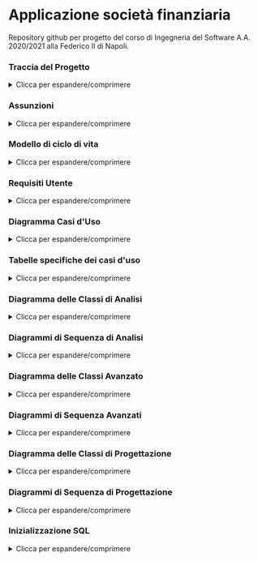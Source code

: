 # Applicazione società finanziaria
Repository github per progetto del corso di Ingegneria del Software A.A. 2020/2021 alla Federico II di Napoli.


### Traccia del Progetto
<details>
  <summary>Clicca per espandere/comprimere</summary>
  
**Applicazione Web società finanziaria**\
Bloomfin è una società di intermediazione finanziaria che ha commissionato la realizzazione di
una applicazione web per le proprie attività. L'azienda è costituita da broker finanziari che
aiutano i risparmiatori a investire i loro patrimoni in borsa.\
I broker interagiscono con il sistema per consultare il valore di titoli azionari oppure per creare
pacchetti finanziari: i pacchetti finanziari, che costituiscono una fonte di investimento per i
risparmiatori, sono un insieme di titoli che possiedono un buon mix di livello di rendimento e
rischio. I risparmiatori visitano il sito web per acquistare i pacchetti finanziari proposti da
Bloomfin oppure per consultare il valore dei pacchetti in loro possesso. All'atto della
consultazione del valore dei propri pacchetti finanziari, un risparmiatore che non sia soddisfatto
del rendimento dell'investimento, può infine disporne la vendita.\
L'applicazione deve avere informazioni riguardo i broker registrati nel sistema e deve
memorizzare il loro nome, cognome, data di nascita e numero di registrazione alla camera di
commercio; e riguardo i risparmiatori, di cui deve memorizzare il loro nome, cognome, indirizzo
di residenza, codice fiscale e data di nascita.\
In gergo finanziario, sia i titoli azionari sia i pacchetti finanziari sono asset economici, che
Bloomfin gestisce e che l'applicazione deve memorizzare: gli asset posseggono un identificativo
univoco nel sistema. I titoli azionari, oltre all’identificativo, hanno un valore per azione e sono
registrati presso una borsa. Delle borse occorre avere informazione del loro orario di apertura e
di chiusura, del loro nome e dello stato di appartenenza. I pacchetti finanziari sono composti da
titoli azionari e posseggono, oltre all’identificativo, il fattore di rischio, una stima di rendimento, e
il numero di azioni per titolo di cui il pacchetto è composto. I pacchetti finanziari possono essere
acquistati da uno o più risparmiatori. Un risparmiatore può scegliere di acquistare più unità di
uno stesso pacchetto finanziario e, all'acquisto, il sistema deve memorizzare la data e la
quantità desiderata.\
Infine il sistema deve gestire le quotazioni: ogni minuto l'applicazione deve contattare le borse
per aggiornare i valori associati ai titoli azionari. I broker possono chiedere al sistema di
visionare il valore di un asset finanziario, che è richiesto al sistema tramite l’identificativo: se l’id
corrisponde ad un titolo azionario, il sistema fornisce l’ultimo aggiornamento del valore per
azione; mentre, se l’id corrisponde a un pacchetto finanziario, il sistema deve calcolare il valore
del pacchetto, che è pari al prodotto della somma dei valori di tutti i titoli azionari di cui un
pacchetto finanziario è composto per il numero di azioni per titolo del pacchetto.
</details>

### **Assunzioni**
<details>
  <summary>Clicca per espandere/comprimere</summary>
  
Abbiamo fatto varie assunzioni interpretando la traccia:
1. Un broker può consultare tutti i pacchetti esistenti e non solo quelli che ha creato.
2. I titoli azionari possono appartenere a una sola borsa, per non complicare maggiormente le relazioni UML e le tabelle SQL.
3. I titoli hanno "infinite azioni", non c'è un controllo sul massimo numero di azioni di un titolo che possono essere inserite in un pacchetto o comprate.
  
</details>

### **Modello di ciclo di vita**
<details>
  <summary>Clicca per espandere/comprimere</summary>
  
Il modello di ciclo di vita che abbiamo scelto di seguire nello sviluppo di questo progetto è il modello a cascata.
  
</details>

### **Requisiti Utente**
<details>
  <summary>Clicca per espandere/comprimere</summary>
  
 <details>
  <summary>Legenda</summary>
  
| Sigla | Tipologia Requisito |
| --- | --- |
| PER | Persistenza |
| FUN | Funzionale |

</details>

DATI1 PER \<must> - Il sistema deve memorizzare tutte le informazioni riguardanti i broker registrati per garantirne la persistenza.\
DATI2 PER \<must> - Il sistema deve memorizzare tutte le informazioni riguardanti i risparmiatori registrati per garantirne la persistenza.\
DATI3 PER \<must> - Il sistema deve memorizzare gli asset finanziari.\
DATI4 PER \<must> - Il sistema deve memorizzare tutte le informazioni riguardanti le borse.\
DATI5 PER \<must> - Il sistema deve memorizzare la data e la quantità di ogni acquisto.\
FUNZ1 FUN \<must> - I broker devono poter consultare il valore di titoli azionari.\
FUNZ2 FUN \<must> - I broker devono poter creare pacchetti finanziari.\
FUNZ3 FUN \<must> - I risparmiatori devono poter acquistare i pacchetti finanziari proposti.\
FUNZ4 FUN \<must> - I risparmiatori devono poter consultare il valore dei pacchetti azionari in loro possesso.\
FUNZ5 FUN \<should> - I risparmiatori devono poter vendere i pacchetti finanziari posseduti.\
FUNZ6 FUN \<must> - Il sistema deve aggiornare i valori associati ai titoli azionari ogni minuto.\
FUNZ7 FUN \<must> - Il sistema deve saper calcolare il valore di un pacchetto finanziario.

</details>

### **Diagramma Casi d'Uso**
<details>
  <summary>Clicca per espandere/comprimere</summary>
  
![diagramma_casi](https://github.com/Max-Bax/bloomfin_java/blob/main/Diagrammi_UML/diagramma_casi_uso.png)

</details>

### **Tabelle specifiche dei casi d'uso**
<details>
  <summary>Clicca per espandere/comprimere</summary>


**Nota**: Il campo 'attori secondari' è stato omesso in quanto non necessario. Non c'è interazione diretta tra broker e risparmiatori negli scenari dei casi d'uso.

| Caso d'uso | Creazione Pacchetti Finanziari |
| --- | --- |
| id | creazione_pacchetto |
| descrizione | Il broker crea un nuovo pacchetto finanziario. |
| attori primari | Broker |
| precondizioni | Il broker è registrato nel sistema.<br>I titoli azionari sono registrati nel sistema. |
| sequenza di azioni | 1. Il broker sceglie di creare il nuovo pacchetto.<br>2. Il broker seleziona i titoli da aggiungere al pacchetto.<br>3. Il sistema memorizza il pacchetto. |
| postcondizioni | Il pacchetto finanziario è stato creato e memorizzato. |

| Caso d'uso | Acquisto Pacchetti Finanziari |
| --- | --- |
| id | acquisto_pacchetto |
| descrizione | Il risparmiatore acquista una o più unità di un pacchetto finanziario. |
| attori primari | Risparmiatore |
| precondizioni | Il risparmiatore è registrato al sistema. |
| sequenza di azioni | 1. Il risparmiatore sceglie di acquistare il pacchetto.<br>2. Il risparmiatore seleziona il pacchetto.<br>3. Il risparmiatore seleziona la quantità di unità del pacchetto da acquistare.<br>4. Il sistema registra l’acquisto. |
| postcondizioni | La transazione è memorizzata. |

| Caso d'uso | Registrazione |
| --- | --- |
| id | registrazione |
| descrizione | L'utente si registra al sistema. |
| attori primari | Utente |
| precondizioni | nessuna |
| sequenza di azioni | 1. L'utente richiede di registrarsi al sistema.<br>2. Il sistema chiede di inserire indirizzo e-mail e password.<br>3. Il sistema chiede l’inserimento di nome, cognome, data di nascita.<br>4. Se l’utente è un broker il sistema chiede l’inserimento del numero di registrazione alla camera di commercio.<br>5. Se l’utente è un risparmiatore il sistema chiede l’inserimento di codice fiscale e indirizzo di residenza.<br>6. Il sistema memorizza l’utente. |
| postcondizioni | L'utente è registrato nel sistema. |

| Caso d'uso | Vendita Pacchetti Finanziari |
| --- | --- |
| id | vendita_pacchetto |
| descrizione | Il risparmiatore vende un pacchetto finanziario in suo possesso. |
| attori primari | Risparmiatore |
| precondizioni | Il pacchetto finanziario è registrato nel sistema.<br>Il risparmiatore è registrato nel sistema e ha precedentemente acquistato il pacchetto. |
| sequenza di azioni | 1. Il risparmiatore consulta il pacchetto.<br>2. Il risparmiatore richiede di vendere il pacchetto.<br>3. Il sistema dispone la vendita del pacchetto. |
| postcondizioni | Il risparmiatore non è più in possesso del pacchetto. |

| Caso d'uso | Consultazione Titoli Azionari |
| --- | --- |
| id | consultazione_titoli |
| descrizione | L’utente (o il sistema) consulta i titoli finanziari. |
| attori primari | Broker/nessuno |
| precondizioni | L'utente è registrato nel sistema ed è un broker.<br>Almeno un titolo azionario è registrato nel sistema. |
| sequenza di azioni | 1. L’utente (o il sistema) richiede di consultare il valore dei titoli.<br>2. Il sistema fornisce per ogni titolo l’ultimo aggiornamento del valore per azione. |
| postcondizioni | L'utente riceve il valore dei titoli. |

| Caso d'uso | Consultazione Pacchetti Finanziari |
| --- | --- |
| id | consultazione_pacchetto |
| descrizione | L’utente consulta un pacchetto finanziario. |
| attori primari | Utente |
| precondizioni | L'utente è registrato al sistema.<br>Il pacchetto finanziario è registrato nel sistema.<br>Se l'utente è un risparmiatore deve possedere il pacchetto di interesse. |
| sequenza di azioni | 1. L’utente richiede di consultare il valore del pacchetto.<br>2. Il sistema consulta i titoli azionari \[includendo _consultazione_titolo_].<br>3. Il sistema effettua la somma del valore dei titoli che compongono il pacchetto.<br>4. Il sistema moltiplica il valore trovato per il numero di azioni per titolo.<br>5. Il sistema fornisce il valore. |
| postcondizioni | L'utente riceve il valore del pacchetto d'interesse. |

| Caso d'uso | Aggiornamento Valore Titoli |
| --- | --- |
| id | aggiorna_titoli |
| descrizione | Il sistema aggiorna periodicamente il valore dei titoli finanziari.<br>Periodo: 1min |
| attori primari | Tempo |
| precondizioni | I titoli sono registrati nel sistema.<br>La borsa è registrata nel sistema ed aperta. |
| sequenza di azioni | 1. Il sistema contatta le borse.<br>2. Il sistema aggiorna il valore dei titoli. |
| postcondizioni | I valori dei titoli sono aggiornati. |

</details>

### **Diagramma delle Classi di Analisi**
<details>
  <summary>Clicca per espandere/comprimere</summary>
  
**Nota**: 'Pacchetto Azionario' è utilizzato come sinonimo di 'Pacchetto Finanziario'.
![diagramma_classi](https://github.com/Max-Bax/bloomfin_java/blob/main/Diagrammi_UML/diagramma_classi_analisi.png)

</details>

### **Diagrammi di Sequenza di Analisi**
<details>
  <summary>Clicca per espandere/comprimere</summary>
  
  **Creazione Pacchetti Finanziari**:\
  ![](https://github.com/Max-Bax/bloomfin_java/blob/main/Diagrammi_UML/Sequenze_Analisi/creazione_pacchetto.png)\
  **Acquisto Pacchetti Finanziari**:\
  ![](https://github.com/Max-Bax/bloomfin_java/blob/main/Diagrammi_UML/Sequenze_Analisi/acquisto_pacchetto.png)\
  **Registrazione**:\
  ![](https://github.com/Max-Bax/bloomfin_java/blob/main/Diagrammi_UML/Sequenze_Analisi/registrazione.png)\
  **Vendita Pacchetti Finanziari**:\
  ![](https://github.com/Max-Bax/bloomfin_java/blob/main/Diagrammi_UML/Sequenze_Analisi/vendita_pacchetto.png)\
  **Consultazione Titoli Azionari**:\
  ![](https://github.com/Max-Bax/bloomfin_java/blob/main/Diagrammi_UML/Sequenze_Analisi/consultazione_titolo.png)\
  **Consultazione Pacchetti Finanziari**:\
  ![](https://github.com/Max-Bax/bloomfin_java/blob/main/Diagrammi_UML/Sequenze_Analisi/consultazione_pacchetto.png)\
  **Aggiornamento Valore Titoli**:\
  ![](https://github.com/Max-Bax/bloomfin_java/blob/main/Diagrammi_UML/Sequenze_Analisi/aggiorna_titoli.png)
  
</details>

### **Diagramma delle Classi Avanzato**
<details>
  <summary>Clicca per espandere/comprimere</summary>
  
**Cambiamenti rispetto al diagramma semplice:**
* Aggiunta delle molteplicità di tutte le relazioni
* Separazione delle responsabilità con l'approccio BCE, introducendo un gestore dell'applicazione e delle classi boundary di interfacciamento degli attori con esso

![diagramma_classi_adv](https://github.com/Max-Bax/bloomfin_java/blob/main/Diagrammi_UML/diagramma_classi_avanzato.png)

</details>

### **Diagrammi di Sequenza Avanzati**
<details>
  <summary>Clicca per espandere/comprimere</summary>
  
  **Creazione Pacchetti Finanziari**:\
  ![](https://github.com/Max-Bax/bloomfin_java/blob/main/Diagrammi_UML/Sequenze_Avanzate/creazione_pacchetto.png)\
  **Acquisto Pacchetti Finanziari**:\
  ![](https://github.com/Max-Bax/bloomfin_java/blob/main/Diagrammi_UML/Sequenze_Avanzate/acquisto_pacchetto.png)\
  **Vendita Pacchetti Finanziari**:\
  ![](https://github.com/Max-Bax/bloomfin_java/blob/main/Diagrammi_UML/Sequenze_Avanzate/vendita_pacchetto.png)\
  **Consultazione Titoli Azionari**:\
  ![](https://github.com/Max-Bax/bloomfin_java/blob/main/Diagrammi_UML/Sequenze_Avanzate/consultazione_titolo.png)
  
</details>

### **Diagramma delle Classi di Progettazione**
<details>
  <summary>Clicca per espandere/comprimere</summary>
  
![diagramma_classi_prog](https://github.com/Max-Bax/bloomfin_java/blob/main/Diagrammi_UML/diagramma_classi_progettazione.png)

</details>

### **Diagrammi di Sequenza di Progettazione**
<details>
  <summary>Clicca per espandere/comprimere</summary>
  
  **Creazione Pacchetti Finanziari**:\
  ![](https://github.com/Max-Bax/bloomfin_java/blob/main/Diagrammi_UML/Sequenze_Progettazione/creazione_pacchetto.png)\
  **Acquisto Pacchetti Finanziari**:\
  ![](https://github.com/Max-Bax/bloomfin_java/blob/main/Diagrammi_UML/Sequenze_Progettazione/acquisto_pacchetto.png)\
  **Vendita Pacchetti Finanziari**:\
  ![](https://github.com/Max-Bax/bloomfin_java/blob/main/Diagrammi_UML/Sequenze_Progettazione/vendita_pacchetto.png)\
  **Consultazione Titoli Azionari**:\
  ![](https://github.com/Max-Bax/bloomfin_java/blob/main/Diagrammi_UML/Sequenze_Progettazione/consultazione_titolo.png)
  
</details>

### **Inizializzazione SQL**
<details>
  <summary>Clicca per espandere/comprimere</summary>
  
L'applicazione funziona correttamente ed è eseguibile dal file Bloomfin/src/boundary/Console.java, prima di usarla bisogna però inizializzare il database h2 (Utente: sa, nessuna password) con il seguente codice: 

```
DROP TABLE ComposizionePacchetti;
DROP TABLE AppartenenzaTitoli;
DROP TABLE PacchettiCreati;
DROP TABLE Transazioni;
DROP TABLE Pacchetti;
DROP TABLE Borse;
DROP TABLE Titoli;
DROP TABLE Broker;
DROP TABLE Risparmiatori;
          
CREATE TABLE Broker (
	Id LONG NOT NULL AUTO_INCREMENT PRIMARY KEY,
	NumeroCameraCommercio VARCHAR(255),
	Nome VARCHAR(255),
	Cognome VARCHAR(255),
	DataNascita DATE,
	Email VARCHAR(255),
	Password VARCHAR(255),
	UNIQUE KEY Broker_Email_Unique (Email) );
	        
CREATE TABLE Risparmiatori (
	Id LONG NOT NULL AUTO_INCREMENT PRIMARY KEY,
	CodiceFiscale VARCHAR(16),
	Nome VARCHAR(255),
	Cognome VARCHAR(255),
	DataNascita DATE,
	IndirizzoResidenza VARCHAR(255),
	Email VARCHAR(255),
	Password VARCHAR(255),
	UNIQUE KEY Risparmiatori_Email_Unique (Email) );
	        
CREATE TABLE Borse (
	Nome VARCHAR(255) NOT NULL PRIMARY KEY,
	StatoAppartenenza VARCHAR(255),
	OrarioApertura TIME,
	OrarioChiusura TIME );
	        
CREATE TABLE Pacchetti (
	Id LONG NOT NULL AUTO_INCREMENT PRIMARY KEY,
	FattoreRischio FLOAT,
	StimaRendimento FLOAT );
	        
CREATE TABLE Titoli (
	Id LONG NOT NULL AUTO_INCREMENT PRIMARY KEY,
	ValoreAzione FLOAT );
	        
CREATE TABLE Transazioni (
	Id LONG NOT NULL AUTO_INCREMENT PRIMARY KEY,
	Quantita INTEGER,
	Data DATE,
	IdProprietario LONG,
	IdPacchetto LONG,
	FOREIGN KEY (IdProprietario) REFERENCES Risparmiatori (Id),
	FOREIGN KEY (IdPacchetto) REFERENCES Pacchetti (Id));

CREATE TABLE PacchettiCreati (
	IdBroker LONG,
	IdPacchetto LONG,
	FOREIGN KEY (IdBroker) REFERENCES Broker (Id),
	FOREIGN KEY (IdPacchetto) REFERENCES Pacchetti (Id),
	PRIMARY KEY(IdBroker,IdPacchetto) );

CREATE TABLE AppartenenzaTitoli (
	IdTitolo LONG,
	NomeBorsa VARCHAR(255),
	FOREIGN KEY (IdTitolo) REFERENCES Titoli (Id),
	FOREIGN KEY (NomeBorsa) REFERENCES Borse (Nome),
	PRIMARY KEY(IdTitolo,NomeBorsa) );

CREATE TABLE ComposizionePacchetti (
	IdPacchetto LONG,
	IdTitolo LONG,
	FOREIGN KEY (IdTitolo) REFERENCES Titoli (Id),
	FOREIGN KEY (IdPacchetto) REFERENCES Pacchetti (Id),
	NumeroAzioni INT,
	PRIMARY KEY(IdPacchetto,IdTitolo) );
          
INSERT INTO Borse (Nome, StatoAppartenenza, OrarioApertura, OrarioChiusura) VALUES ('Borsa di Milano', 'Italia', '08:00:00', '17:30:00');
INSERT INTO Borse (Nome, StatoAppartenenza, OrarioApertura, OrarioChiusura) VALUES ('Borsa di Zurigo', 'Svizzera', '08:00:00', '18:00:00');
INSERT INTO Borse (Nome, StatoAppartenenza, OrarioApertura, OrarioChiusura) VALUES ('Borsa di Parigi', 'Francia', '07:00:00', '16:30:00');

	        
INSERT INTO Titoli (ValoreAzione) VALUES (1);
INSERT INTO Titoli (ValoreAzione) VALUES (1.3);
INSERT INTO Titoli (ValoreAzione) VALUES (1.5);

INSERT INTO Titoli (ValoreAzione) VALUES (2);
INSERT INTO Titoli (ValoreAzione) VALUES (2.3);
INSERT INTO Titoli (ValoreAzione) VALUES (3.8);

INSERT INTO Titoli (ValoreAzione) VALUES (0.5);
INSERT INTO Titoli (ValoreAzione) VALUES (5.6);
INSERT INTO Titoli (ValoreAzione) VALUES (4.4);
	       
	        
INSERT INTO AppartenenzaTitoli (IdTitolo, NomeBorsa) VALUES (1 , 'Borsa di Milano');
INSERT INTO AppartenenzaTitoli (IdTitolo, NomeBorsa) VALUES (2 , 'Borsa di Milano');
INSERT INTO AppartenenzaTitoli (IdTitolo, NomeBorsa) VALUES (3 , 'Borsa di Milano');

INSERT INTO AppartenenzaTitoli (IdTitolo, NomeBorsa) VALUES (4 , 'Borsa di Zurigo');
INSERT INTO AppartenenzaTitoli (IdTitolo, NomeBorsa) VALUES (5 , 'Borsa di Zurigo');
INSERT INTO AppartenenzaTitoli (IdTitolo, NomeBorsa) VALUES (6 , 'Borsa di Zurigo');

INSERT INTO AppartenenzaTitoli (IdTitolo, NomeBorsa) VALUES (7 , 'Borsa di Parigi');
INSERT INTO AppartenenzaTitoli (IdTitolo, NomeBorsa) VALUES (8 , 'Borsa di Parigi');
INSERT INTO AppartenenzaTitoli (IdTitolo, NomeBorsa) VALUES (9 , 'Borsa di Parigi');
```

</details>
